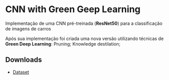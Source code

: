 # CNN with Green Geep Learning
Implementação de uma CNN pré-treinada (**ResNet50**) para a classificação de imagens de carros

Após sua implementação foi criada uma nova versão utilizando técnicas de **Green Deep Learning**: Pruning; Knowledge destilation;

## Downloads
- [Dataset](https://www.inf.ufpr.br/vri/databases/vehicle-reid/data.tgz)
